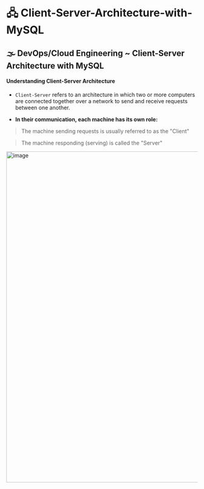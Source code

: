 # 🖧 Client-Server-Architecture-with-MySQL
## 🌫 DevOps/Cloud Engineering ~ Client-Server Architecture with MySQL

#### **Understanding Client-Server Architecture**

- `Client-Server` refers to an architecture in which two or more computers are connected together over a network to send and receive requests between one another.

- **In their communication, each machine has its own role:**

> The machine sending requests is usually referred to as the "Client"

> The machine responding (serving) is called the "Server"

<img width="1516" height="872" alt="image" src="https://github.com/user-attachments/assets/1e1acd41-be95-4e9a-8d08-189812eade56" />

